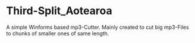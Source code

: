 # Third-Split_Aotearoa
A simple Winforms based mp3-Cutter. Mainly created to cut big mp3-Files to chunks of smaller ones of same length. 
